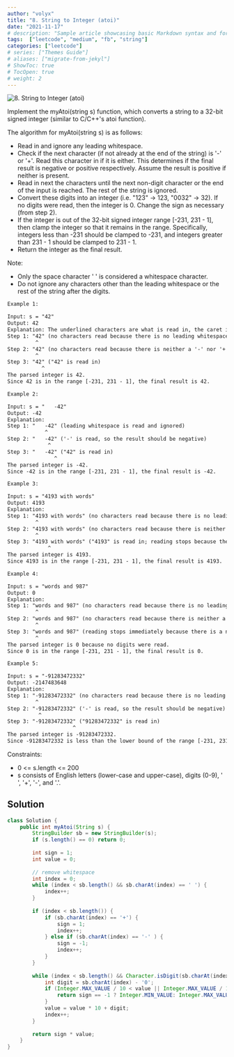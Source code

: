 ```yaml
---
author: "volyx"
title: "8. String to Integer (atoi)"
date: "2021-11-17"
# description: "Sample article showcasing basic Markdown syntax and formatting for HTML elements."
tags:  ["leetcode", "medium", "fb", "string"]
categories: ["leetcode"]
# series: ["Themes Guide"]
# aliases: ["migrate-from-jekyl"]
# ShowToc: true
# TocOpen: true
# weight: 2
---
```


![8. String to Integer (atoi)](https://leetcode.com/problems/string-to-integer-atoi/)

Implement the myAtoi(string s) function, which converts a string to a 32-bit signed integer (similar to C/C++'s atoi function).

The algorithm for myAtoi(string s) is as follows:

- Read in and ignore any leading whitespace.
- Check if the next character (if not already at the end of the string) is '-' or '+'. Read this character in if it is either. This determines if the final result is negative or positive respectively. Assume the result is positive if neither is present.
- Read in next the characters until the next non-digit character or the end of the input is reached. The rest of the string is ignored.
- Convert these digits into an integer (i.e. "123" -> 123, "0032" -> 32). If no digits were read, then the integer is 0. Change the sign as necessary (from step 2).
- If the integer is out of the 32-bit signed integer range [-231, 231 - 1], then clamp the integer so that it remains in the range. Specifically, integers less than -231 should be clamped to -231, and integers greater than 231 - 1 should be clamped to 231 - 1.
- Return the integer as the final result.

Note:

- Only the space character ' ' is considered a whitespace character.
- Do not ignore any characters other than the leading whitespace or the rest of the string after the digits.

```txt
Example 1:

Input: s = "42"
Output: 42
Explanation: The underlined characters are what is read in, the caret is the current reader position.
Step 1: "42" (no characters read because there is no leading whitespace)
         ^
Step 2: "42" (no characters read because there is neither a '-' nor '+')
         ^
Step 3: "42" ("42" is read in)
           ^
The parsed integer is 42.
Since 42 is in the range [-231, 231 - 1], the final result is 42.
```

```txt
Example 2:

Input: s = "   -42"
Output: -42
Explanation:
Step 1: "   -42" (leading whitespace is read and ignored)
            ^
Step 2: "   -42" ('-' is read, so the result should be negative)
             ^
Step 3: "   -42" ("42" is read in)
               ^
The parsed integer is -42.
Since -42 is in the range [-231, 231 - 1], the final result is -42.
```

```txt
Example 3:

Input: s = "4193 with words"
Output: 4193
Explanation:
Step 1: "4193 with words" (no characters read because there is no leading whitespace)
         ^
Step 2: "4193 with words" (no characters read because there is neither a '-' nor '+')
         ^
Step 3: "4193 with words" ("4193" is read in; reading stops because the next character is a non-digit)
             ^
The parsed integer is 4193.
Since 4193 is in the range [-231, 231 - 1], the final result is 4193.
```

```txt
Example 4:

Input: s = "words and 987"
Output: 0
Explanation:
Step 1: "words and 987" (no characters read because there is no leading whitespace)
         ^
Step 2: "words and 987" (no characters read because there is neither a '-' nor '+')
         ^
Step 3: "words and 987" (reading stops immediately because there is a non-digit 'w')
         ^
The parsed integer is 0 because no digits were read.
Since 0 is in the range [-231, 231 - 1], the final result is 0.
```

```txt
Example 5:

Input: s = "-91283472332"
Output: -2147483648
Explanation:
Step 1: "-91283472332" (no characters read because there is no leading whitespace)
         ^
Step 2: "-91283472332" ('-' is read, so the result should be negative)
          ^
Step 3: "-91283472332" ("91283472332" is read in)
                     ^
The parsed integer is -91283472332.
Since -91283472332 is less than the lower bound of the range [-231, 231 - 1], the final result is clamped to -231 = -2147483648.
```

Constraints:

- 0 <= s.length <= 200
- s consists of English letters (lower-case and upper-case), digits (0-9), ' ', '+', '-', and '.'.

## Solution

```java
class Solution {
    public int myAtoi(String s) {
        StringBuilder sb = new StringBuilder(s);
        if (s.length() == 0) return 0;
        
        int sign = 1;
        int value = 0;
        
        // remove whitespace
        int index = 0;
        while (index < sb.length() && sb.charAt(index) == ' ') {
            index++;
        }
        
        if (index < sb.length()) {
            if (sb.charAt(index) == '+') {
                sign = 1;
                index++;
            } else if (sb.charAt(index) == '-' ) {
                sign = -1;
                index++;
            }
        }
        
        while (index < sb.length() && Character.isDigit(sb.charAt(index))) {
            int digit = sb.charAt(index) - '0';
            if (Integer.MAX_VALUE / 10 < value || Integer.MAX_VALUE / 10 == value && Integer.MAX_VALUE % 10 < digit) {
                return sign == -1 ? Integer.MIN_VALUE: Integer.MAX_VALUE;
            }
            value = value * 10 + digit;
            index++;
        }
        
        return sign * value;
    }
}
```
